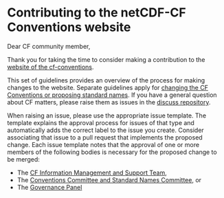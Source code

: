 # Contributing to the netCDF-CF Conventions website

Dear CF community member,

Thank you for taking the time to consider making a contribution to the [website of the cf-conventions][cf-website].

This set of guidelines provides an overview of the process for making changes to the website.
Separate guidelines apply for [changing the CF Conventions or proposing standard names][contribute-conventions].
If you have a general question about CF matters, please raise them as issues in the [discuss repository][discuss].

When raising an issue, please use the appropriate issue template.
The template explains the approval process for issues of that type and automatically adds the correct label to the issue you create.
Consider associating that issue to a pull request that implements the proposed change.
Each issue template notes that the approval of one or more members of the following bodies is necessary for the proposed change to be merged:
- The [CF Information Management and Support Team][info-mgmt],
- The [Conventions Committee and Standard Names Committee][committee], or
- The [Governance Panel][gov-panel]

[cf-website]: http://cfconventions.org/
[contribute-conventions]: https://github.com/cf-convention/cf-conventions/blob/master/CONTRIBUTING.md
[discuss]: https://github.com/cf-convention/discuss/issues
[info-mgmt]: http://cfconventions.org/governance.html#information-management-and-support
[committee]: http://cfconventions.org/governance.html#conventions-committee-and-standard-names-committee
[gov-panel]: http://cfconventions.org/governance.html#governance-panel
